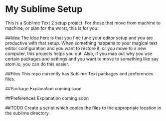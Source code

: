 My Sublime Setup
================
This is a Sublime Text 2 setup project. For those that move from machine to machine, or plan for the worst, this is for you.

##Idea
The idea here is that you fine tune your editor setup and you are productive with that setup. When something happens to your magical text editor configuration and you want to restore it, or you move to a new computer, this projects helps you out. Also, if you map out why you use certain packages and settings and you want to move to something like say atom.io, you can do this easier.

##Files
This repo currently has Sublime Text packages and preferences files.

##Package Explanation
coming soon

##Preferences Explanation
coming soon

##TODO
Create a script which copies the files to the appropriate location in the sublime directory.